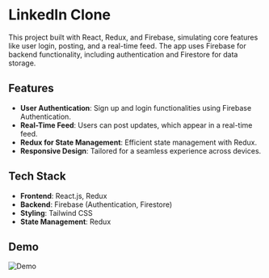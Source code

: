 # LinkedIn Clone

This project built with React, Redux, and Firebase, simulating core features like user login, posting, and a real-time feed. The app uses Firebase for backend functionality, including authentication and Firestore for data storage.

## Features

- **User Authentication**: Sign up and login functionalities using Firebase Authentication.
- **Real-Time Feed**: Users can post updates, which appear in a real-time feed.
- **Redux for State Management**: Efficient state management with Redux.
- **Responsive Design**: Tailored for a seamless experience across devices.

## Tech Stack

- **Frontend**: React.js, Redux
- **Backend**: Firebase (Authentication, Firestore)
- **Styling**: Tailwind CSS
- **State Management**: Redux

## Demo
![Demo](src/linked.png)

